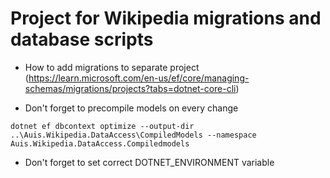 ﻿# Project for Wikipedia migrations and database scripts

- How to add migrations to separate project (https://learn.microsoft.com/en-us/ef/core/managing-schemas/migrations/projects?tabs=dotnet-core-cli)

- Don't forget to precompile models on every change
``` shell
dotnet ef dbcontext optimize --output-dir ..\Auis.Wikipedia.DataAccess\CompiledModels --namespace Auis.Wikipedia.DataAccess.Compiledmodels
```

- Don't forget to set correct DOTNET_ENVIRONMENT variable